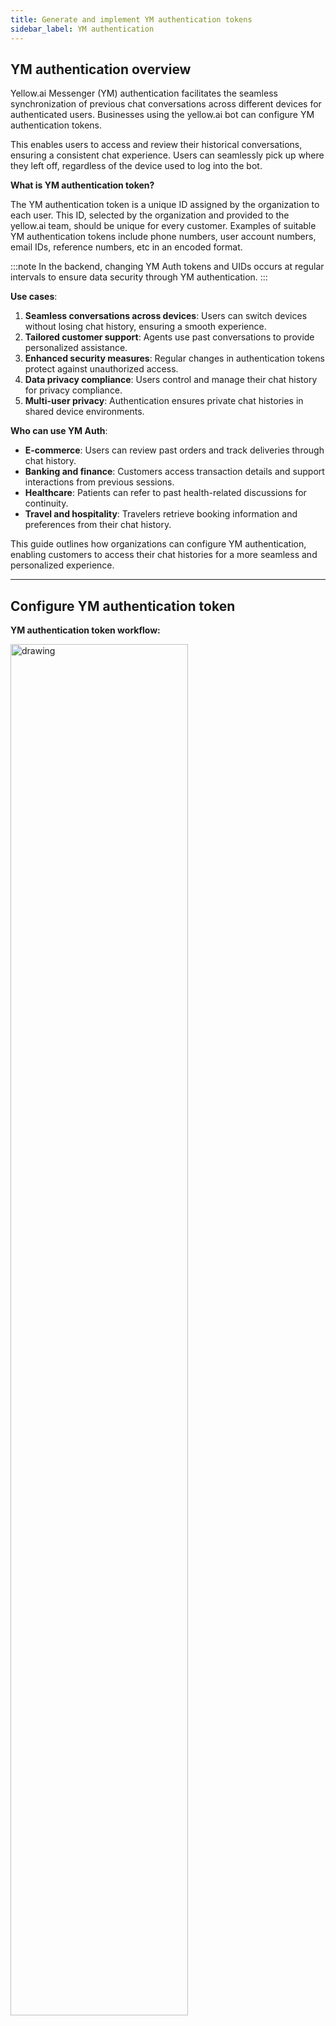 ```yaml
---
title: Generate and implement YM authentication tokens
sidebar_label: YM authentication 
---
```


## YM authentication overview

Yellow.ai Messenger (YM) authentication facilitates the seamless synchronization of previous chat conversations across different devices for authenticated users. Businesses using the yellow.ai bot can configure YM authentication tokens. 

This enables users to access and review their historical conversations, ensuring a consistent chat experience. Users can seamlessly pick up where they left off, regardless of the device used to log into the bot.



**What is YM authentication token?** 

The YM authentication token is a unique ID assigned by the organization to each user. This ID, selected by the organization and provided to the yellow.ai team, should be unique for every customer. Examples of suitable YM authentication tokens include phone numbers, user account numbers, email IDs, reference numbers, etc in an encoded format.

:::note
In the backend, changing YM Auth tokens and UIDs occurs at regular intervals to ensure data security through YM authentication.
:::
    
    
**Use cases**: 
1. **Seamless conversations across devices**: Users can switch devices without losing chat history, ensuring a smooth experience.
2. **Tailored customer support**: Agents use past conversations to provide personalized assistance.
3. **Enhanced security measures**: Regular changes in authentication tokens protect against unauthorized access.
4. **Data privacy compliance**: Users control and manage their chat history for privacy compliance.
5. **Multi-user privacy**: Authentication ensures private chat histories in shared device environments.


**Who can use YM Auth**: 

- **E-commerce**: Users can review past orders and track deliveries through chat history.
- **Banking and finance**: Customers access transaction details and support interactions from previous sessions.
- **Healthcare**: Patients can refer to past health-related discussions for continuity.
- **Travel and hospitality**: Travelers retrieve booking information and preferences from their chat history.


This guide outlines how organizations can configure YM authentication, enabling customers to access their chat histories for a more seamless and personalized experience.



----

## Configure YM authentication token 

**YM authentication token workflow:**

<img src="https://imgur.com/ujFMaNs.png" alt="drawing" width="75%"/>

**YM authentication workflow**: 

1. Your backend initiates an API call to Yellow.ai to **encrypt** the YM authentication token.
2. The frontend UI uses the encrypted data (payload) to **load** the customized Yellow bot. 
3. Yellow's backend **validates** the passed token: 
    - If identified and validation is **successful**, the user's previous conversation is loaded onto the bot.
    - If validation **fails**, an event is sent to your backend, requesting a new token creation. Your platform generates a new token for the user, serving as a new token for the chat, and tracks the new conversation.

Steps to configure YM authentication token are mentioned below: 

### <a name="i1"></a>  Step 1: Make an API call to encrypt your token

**Here is the API (cURL request) to encrypt your token**: 

```
curl --location --request POST 'https://{{bot-region}}.cloud.yellow.ai/api/plugin/encryptYmAuth' \
--header 'content-type: application/json' \
--header 'x-api-key: {{generate api key from platform}}' \
--data-raw '{
    "ymAuthenticationToken": {{ymAuthenticationToken}},
    "botId": {{botId}}
}'
```


Parameter | Datatype | Description
--------- | -------- | -----------
`{{ymAuthenticationToken}}` | String | This is the unique identifier (string value that changes for each user and each log-in) assigned to users for validation |
| `x-api-key` | String | This is the access key. Generate a new API key with **Developer role**, follow [these steps](https://docs.yellow.ai/api#generate-api-keys) on your respective bot |
| `{{botId}}` | String | This is your bot ID. It can be obtained by logging into the Yellow platform and copying it from the bot URL. Refer to [this guide](https://docs.yellow.ai/docs/platform_concepts/Getting%20Started/publish-env#finding-your-bot-id) to know how |

**Expected response**: 

```json
{
    "success": true,
    "message": "Success",
    "data": {
        "token": {{encrypted token}}
    }
}
```



**Action on the Yellow.ai backend:**

The following details (flags) are set to the respective keys while mapping on the Yellow.ai platform:

```
isSecuredYmAuth : true
ymAuthSessionDurationInSec : 1800 (30min default)
```

Parameter | Datatype | Description
--------- | -------- | -----------
`ymAuthSessionDurationInSec` | Numeric | This defines the expiry of a token. Each time a token expires, an event is sent to your platform to generate a new token through the API, and the encrypted payload can be sent. This case must be handled on your backend to reload the bot with the fresh token. |

### Step 2: Include the encrypted token in the bot script

Pass the encrypted token in `ymAuthenticationToken` as shown below: 

```json
window.ymConfig = {
    "bot": "×1655700426047", // Add your bot ID
    "host": "https://cloud.yellow.ai",
    "payload": {},
    "ymAuthenticationToken": "{{userIdentifier}}"
};
```

### Step 3: Validate the token for success/failure

#### Success 

The YM authentication token is validated, and the chat is successfully loaded. Previous chats can be accessed on the bot.


#### Failure 

Validation fails when the token expires due to customer inactivity. In such situations, a function must be called assigning the `refreshUI` value. Follow these steps:

1. Add an **event listener** on your platform to identify if the token gets expired in between the conversation of the chat bot. Use:
    - **Event name**: ym-revalidate-token
    - **Data**: currentToken, refreshUI (true/false value stating if the bot is currently in open state)
2. Obtain a **new encrypted token** by calling the encrypt API (cURL) mentioned above in [Step #1](#i1).
3. Pass the newly generated encryption token to the bot by calling the below **function**.
    - `refreshUI`  flag must be passed as false if you want the bot to remain open and show the loading spinner while the input box is disabled. If it is not false, the bot closes and opens again, which might confuse your customer.
    ```
    window.YellowMessengerPlugin.revalidateToken(token: string, refreshUI = true)
    ```

:::info
Click [here](https://docs.yellow.ai/docs/platform_concepts/mobile/chatbot/secure-ymauth) to learn how to add YMAuth token for Mobile SDK.   
::: 
